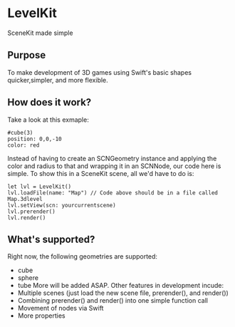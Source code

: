# LevelKit
SceneKit made simple
## Purpose
To make development of 3D games using Swift's basic shapes quicker,simpler, and more flexible.
## How does it work?
Take a look at this exmaple:
    
    #cube(3)
    position: 0,0,-10
    color: red
    
Instead of having to create an SCNGeometry instance and applying the color and radius to that and wrapping it in an SCNNode, our code here is simple. To show this in a SceneKit scene, all we'd have to do is:

    let lvl = LevelKit()
    lvl.loadFile(name: "Map") // Code above should be in a file called Map.3dlevel
    lvl.setView(scn: yourcurrentscene)
    lvl.prerender()
    lvl.render()
  
## What's supported?
Right now, the following geometries are supported:
* cube
* sphere
* tube
More will be added ASAP. Other features in development incude:
* Multiple scenes (just load the new scene file, prerender(), and render())
* Combining prerender() and render() into one simple function call
* Movement of nodes via Swift
* More properties
